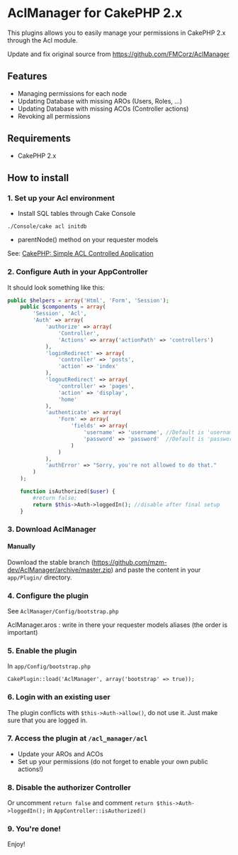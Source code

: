 # AclManager for CakePHP 2.x

This plugins allows you to easily manage your permissions in CakePHP 2.x through the Acl module.

Update and fix original source from https://github.com/FMCorz/AclManager

## Features

* Managing permissions for each node
* Updating Database with missing AROs (Users, Roles, ...)
* Updating Database with missing ACOs (Controller actions)
* Revoking all permissions

## Requirements

* CakePHP 2.x

## How to install

### 1. Set up your Acl environment

* Install SQL tables through Cake Console
 
 ```code
 ./Console/cake acl initdb
 ```
 
* parentNode() method on your requester models

See: [CakePHP: Simple ACL Controlled Application](http://book.cakephp.org/2.0/en/tutorials-and-examples/simple-acl-controlled-application/simple-acl-controlled-application.html)

### 2. Configure Auth in your AppController

It should look something like this:

```php
public $helpers = array('Html', 'Form', 'Session');
    public $components = array(
        'Session', 'Acl',
        'Auth' => array(
            'authorize' => array(
                'Controller',
                'Actions' => array('actionPath' => 'controllers')
            ),
            'loginRedirect' => array(
                'controller' => 'posts',
                'action' => 'index'
            ),
            'logoutRedirect' => array(
                'controller' => 'pages',
                'action' => 'display',
                'home'
            ),
            'authenticate' => array(
                'Form' => array(
                    'fields' => array(
                        'username' => 'username', //Default is 'username' in the userModel
                        'password' => 'password'  //Default is 'password' in the userModel
                    )
                )
            ),
            'authError' => "Sorry, you're not allowed to do that."
        )
    );

    function isAuthorized($user) {
        #return false; 
        return $this->Auth->loggedIn(); //disable after final setup
    }
```

### 3. Download AclManager

#### Manually

Download the stable branch (https://github.com/mzm-dev/AclManager/archive/master.zip) and paste the content in your `app/Plugin/` directory.

### 4. Configure the plugin

See `AclManager/Config/bootstrap.php`

AclManager.aros : write in there your requester models aliases (the order is important)

### 5. Enable the plugin

In `app/Config/bootstrap.php`

    CakePlugin::load('AclManager', array('bootstrap' => true));

### 6. Login with an existing user

The plugin conflicts with `$this->Auth->allow()`, do not use it. Just make sure that you are logged in.

### 7. Access the plugin at `/acl_manager/acl`

   * Update your AROs and ACOs
   * Set up your permissions (do not forget to enable your own public actions!)
   
### 8. Disable the authorizer Controller

Or uncomment `return false` and comment `return $this->Auth->loggedIn();` in `AppController::isAuthorized()`

### 9. You're done!

Enjoy!
